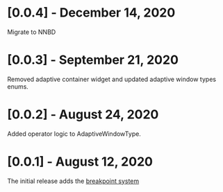 # [0.0.4] - December 14, 2020

Migrate to NNBD

# [0.0.3] - September 21, 2020

Removed adaptive container widget and updated adaptive window types enums.

# [0.0.2] - August 24, 2020

Added operator logic to AdaptiveWindowType.

# [0.0.1] - August 12, 2020

The initial release adds the [breakpoint system](https://material.io/design/layout/responsive-layout-grid.html#breakpoints)
